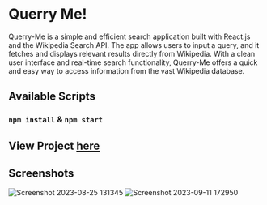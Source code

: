 # Querry Me!

Querry-Me is a simple and efficient search application built with React.js and the Wikipedia Search API. The app allows users to input a query, and it fetches and displays relevant results directly from Wikipedia. With a clean user interface and real-time search functionality, Querry-Me offers a quick and easy way to access information from the vast Wikipedia database.

## Available Scripts
### `npm install` & `npm start`

## View Project [here](https://querry-me.netlify.app) 

## Screenshots

![Screenshot 2023-08-25 131345](https://github.com/amanr-dev/Querry-Me-app/assets/124811276/c5b520eb-2ea8-4ffe-a183-398cf463b688)
![Screenshot 2023-09-11 172950](https://github.com/amanr-dev/Querry-Me-app/assets/124811276/611cb1d1-084f-42e2-87d2-3c12c91e9e3b)
